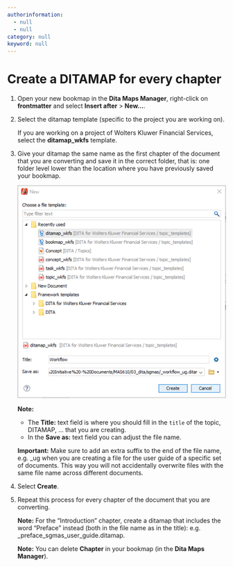 ```yaml
---
authorinformation:
  - null
  - null
category: null
keyword: null
---
```


# Create a DITAMAP for every chapter

1. Open your new bookmap in the **Dita Maps Manager**, right-click on **frontmatter** and select **Insert after** &gt; **New…**.
2. Select the ditamap template \(specific to the project you are working on\).

   If you are working on a project of Wolters Kluwer Financial Services, select the **ditamap\_wkfs** template.

3. Give your ditamap the same name as the first chapter of the document that you are converting and save it in the correct folder, that is: one folder level lower than the location where you have previously saved your bookmap.

   ![](../../../../../.gitbook/assets/creating_a_new_ditamap_for_every_chapter.png)

   **Note:**

   * The **Title:** text field is where you should fill in the `title` of the topic, DITAMAP, … that you are creating.
   * In the **Save as:** text field you can adjust the file name.

   **Important:** Make sure to add an extra suffix to the end of the file name, e.g. \_ug when you are creating a file for the user guide of a specific set of documents. This way you will not accidentally overwrite files with the same file name across different documents.

4. Select **Create**.
5. Repeat this process for every chapter of the document that you are converting.

   **Note:** For the “Introduction” chapter, create a ditamap that includes the word “Preface” instead \(both in the file name as in the title\): e.g. \_preface\_sgmas\_user\_guide.ditamap.

   **Note:** You can delete **Chapter** in your bookmap \(in the **Dita Maps Manager**\).

